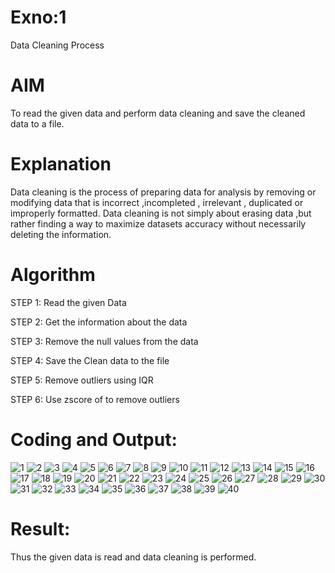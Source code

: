 # Exno:1
Data Cleaning Process

# AIM
To read the given data and perform data cleaning and save the cleaned data to a file.

# Explanation
Data cleaning is the process of preparing data for analysis by removing or modifying data that is incorrect ,incompleted , irrelevant , duplicated or improperly formatted. Data cleaning is not simply about erasing data ,but rather finding a way to maximize datasets accuracy without necessarily deleting the information.

# Algorithm
STEP 1: Read the given Data

STEP 2: Get the information about the data

STEP 3: Remove the null values from the data

STEP 4: Save the Clean data to the file

STEP 5: Remove outliers using IQR

STEP 6: Use zscore of to remove outliers

# Coding and Output:

![1](https://github.com/user-attachments/assets/46e08c05-841b-4eb7-b872-fd07246eeff2)
![2](https://github.com/user-attachments/assets/36ac9241-2642-4907-a7da-d2b7f755c8bf)
![3](https://github.com/user-attachments/assets/d0613270-1dfc-4c60-bbcd-99b439b53661)
![4](https://github.com/user-attachments/assets/5c452ab0-66d0-4c7a-896c-5c1912611dc8)
![5](https://github.com/user-attachments/assets/07e78527-939a-4955-bd54-b9e5bc22e1a1)
![6](https://github.com/user-attachments/assets/fea70d64-3f6a-43fd-a208-5c96f142de92)
![7](https://github.com/user-attachments/assets/de3a9d7f-7773-43ae-9420-c6b5e5c12013)
![8](https://github.com/user-attachments/assets/2a7db3a5-8b7e-4b22-bedc-23389fff6289)
![9](https://github.com/user-attachments/assets/303e5071-f6f9-4ce3-bb39-685059e0e69f)
![10](https://github.com/user-attachments/assets/1d7503a2-b58a-4355-b65b-7ad3e58e6b34)
![11](https://github.com/user-attachments/assets/49338d8d-2944-438a-969d-2b7c2f7e93af)
![12](https://github.com/user-attachments/assets/8d5582ef-d32d-4d4f-b541-1d380fb874a7)
![13](https://github.com/user-attachments/assets/5c272b6f-7d97-4949-aa03-fb453ab35aa7)
![14](https://github.com/user-attachments/assets/ab78324c-b992-4348-83c5-acb948aa9521)
![15](https://github.com/user-attachments/assets/92f57ca1-14e7-4479-848b-bd45c5b780cc)
![16](https://github.com/user-attachments/assets/a5457fdd-28b6-4ff8-9005-7f74a8e20e78)
![17](https://github.com/user-attachments/assets/4036d30d-110e-4477-b87f-af713c5ae04e)
![18](https://github.com/user-attachments/assets/5d9b52d5-e01e-4d62-9b78-6b2f8b72085f)
![19](https://github.com/user-attachments/assets/c8569119-c1c5-4284-879f-7e5d8b08ce0c)
![20](https://github.com/user-attachments/assets/05d30406-6512-4022-be2f-1edeb9c517d1)
![21](https://github.com/user-attachments/assets/ed248724-dbf9-4f8c-b111-9e29a12f51c7)
![22](https://github.com/user-attachments/assets/0d4f5807-a897-4006-8d22-79a215839a76)
![23](https://github.com/user-attachments/assets/30373a58-8642-425e-b38d-f718441f5068)
![24](https://github.com/user-attachments/assets/e4abacde-c79f-43bf-8414-a813805a7697)
![25](https://github.com/user-attachments/assets/3948e618-5b44-4155-a20a-899a87d342d6)
![26](https://github.com/user-attachments/assets/4de53b49-ae86-44e3-9dbd-8efb2580ee5f)
![27](https://github.com/user-attachments/assets/f6d00977-9b03-4de9-9a57-d7864cfe53e0)
![28](https://github.com/user-attachments/assets/45505b54-0004-46ea-b349-b54a2645b948)
![29](https://github.com/user-attachments/assets/080c727a-9e5c-4678-9054-cc1ea009032d)
![30](https://github.com/user-attachments/assets/f667cabf-6d69-4a63-b5dc-89fb76b728ef)
![31](https://github.com/user-attachments/assets/4e2010b6-a10e-47d7-8322-cf8fdf535776)
![32](https://github.com/user-attachments/assets/479f4704-3f5b-4bac-a86c-6c7db03f4097)
![33](https://github.com/user-attachments/assets/02f131e7-8b02-4452-8cdb-3e85fe6a9ec2)
![34](https://github.com/user-attachments/assets/d39930e1-2bbb-47ad-9f83-a6e7ed784efc)
![35](https://github.com/user-attachments/assets/166d44a5-e7dc-4e70-a638-72cf9c7b2c6b)
![36](https://github.com/user-attachments/assets/2796bac1-9ee6-4267-926d-c3288ffbc97c)
![37](https://github.com/user-attachments/assets/b9b858a0-fa25-46c1-bf16-865b542c994a)
![38](https://github.com/user-attachments/assets/61c34e66-a488-422c-8294-f16454c3e93e)
![39](https://github.com/user-attachments/assets/64b65471-a5aa-4e4d-80b4-033da8a4df7c)
![40](https://github.com/user-attachments/assets/5ab72294-4f05-4987-a833-2d74deb1b110)



# Result:

Thus the given data is read and data cleaning is performed.

